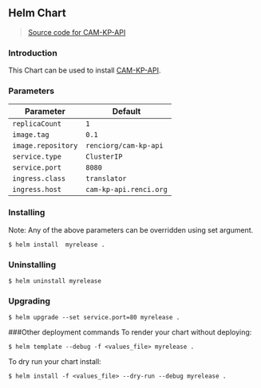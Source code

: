  Helm Chart
---
> [Source code for CAM-KP-API](https://github.com/NCATS-Tangerine/cam-kp-api)
>

### Introduction 

This Chart can be used to install [CAM-KP-API](https://github.com/NCATS-Tangerine/cam-kp-api/wiki).

### Parameters

| Parameter |  Default |
| --------- |  ----    | 
| `replicaCount` | `1`
| `image.tag` | `0.1`
| `image.repository` | `renciorg/cam-kp-api`
| `service.type` | `ClusterIP`
| `service.port` | `8080`
| `ingress.class` | `translator`
| `ingress.host` | `cam-kp-api.renci.org`

### Installing 

Note:  Any of the above parameters can be overridden using set argument. 
```shell script
$ helm install  myrelease . 
```

### Uninstalling

```shell script
$ helm uninstall myrelease
```

### Upgrading

```shell script
$ helm upgrade --set service.port=80 myrelease . 
```

###Other deployment commands
To render your chart without deploying:
 
```shell script
$ helm template --debug -f <values_file> myrelease .
```

To dry run your chart install: 
```console
$ helm install -f <values_file> --dry-run --debug myrelease .
```
